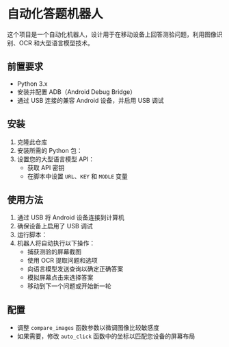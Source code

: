 # 自动化答题机器人

这个项目是一个自动化机器人，设计用于在移动设备上回答测验问题，利用图像识别、OCR 和大型语言模型技术。

## 前置要求

- Python 3.x
- 安装并配置 ADB（Android Debug Bridge）
- 通过 USB 连接的兼容 Android 设备，并启用 USB 调试

## 安装

1. 克隆此仓库
2. 安装所需的 Python 包：
3. 设置您的大型语言模型 API：
   - 获取 API 密钥
   - 在脚本中设置 `URL`、`KEY` 和 `MODLE` 变量

## 使用方法

1. 通过 USB 将 Android 设备连接到计算机
2. 确保设备上启用了 USB 调试
3. 运行脚本：
4. 机器人将自动执行以下操作：
   - 捕获测验的屏幕截图
   - 使用 OCR 提取问题和选项
   - 向语言模型发送查询以确定正确答案
   - 模拟屏幕点击来选择答案
   - 移动到下一个问题或开始新一轮

## 配置

- 调整 `compare_images` 函数参数以微调图像比较敏感度
- 如果需要，修改 `auto_click` 函数中的坐标以匹配您设备的屏幕布局